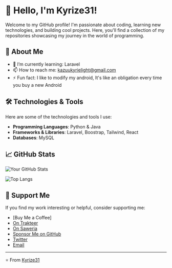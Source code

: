 # 👋 Hello, I'm Kyrize31!

Welcome to my GitHub profile! I'm passionate about coding, learning new technologies, and building cool projects. Here, you'll find a collection of my repositories showcasing my journey in the world of programming.

## 🚀 About Me

- 🌱 I’m currently learning: Laravel
- 📫 How to reach me: kazuukyrielight@gmail.com
- ⚡ Fun fact: I like to modify my android, It's like an obligation every time you buy a new Android

## 🛠️ Technologies & Tools

Here are some of the technologies and tools I use:

- **Programming Languages**: Python & Java
- **Frameworks & Libraries**: Laravel, Boostrap, Tailwind, React
- **Databases**: MySQL

## 📈 GitHub Stats

![Your GitHub Stats](https://github-readme-stats.vercel.app/api?username=Kyrize31&show_icons=true&theme=radical)

![Top Langs](https://github-readme-stats.vercel.app/api/top-langs/?username=Kyrize31&layout=compact&theme=radical)

## 🌟 Support Me

If you find my work interesting or helpful, consider supporting me:

- [Buy Me a Coffee]
- [On Trakteer](https://trakteer.id/urkyrize/tip)
- [On Saweria](https://saweria.co/Kyrize)
- [Sponsor Me on GitHub](https://github.com/sponsors/Kyrize31)
- [Twitter](https://www.tiktok.com/@fhrrzyx_)
- [Email](kazuukyrielight@gmail.com)

---

⭐️ From [Kyrize31](https://github.com/Kyrize31)
